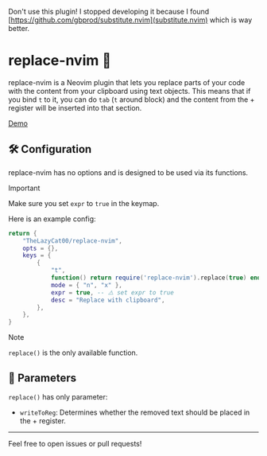 Don't use this plugin!
I stopped developing it because I found [https://github.com/gbprod/substitute.nvim](substitute.nvim) which is way better.

# replace-nvim 📝

replace-nvim is a Neovim plugin that lets you replace parts of your code with the content from your clipboard using text objects. This means that if you bind `t` to it, you can do `tab` (`t` around block) and the content from the + register will be inserted into that section.

[Demo](https://github.com/user-attachments/assets/1bbfe47b-f7df-42cf-9850-e306a2f51c02)

## 🛠️ Configuration

replace-nvim has no options and is designed to be used via its functions.

> [!IMPORTANT]
> Make sure you set `expr` to `true` in the keymap.

Here is an example config:

```lua
return {
    "TheLazyCat00/replace-nvim",
    opts = {},
    keys = {
        {
            "t",
            function() return require('replace-nvim').replace(true) end,
            mode = { "n", "x" },
            expr = true, -- ⚠️ set expr to true
            desc = "Replace with clipboard",
        },
    },
}
```

> [!NOTE]
> `replace()` is the only available function.

## 🚧 Parameters

`replace()` has only parameter:

- `writeToReg`: Determines whether the removed text should be placed in the + register.

---
Feel free to open issues or pull requests!

